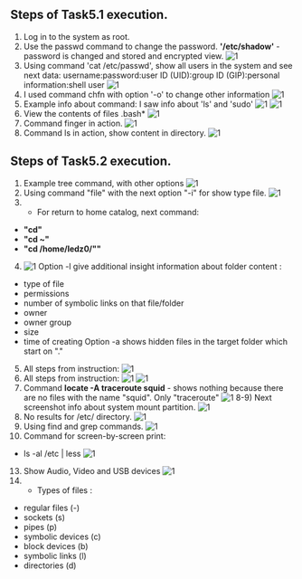 ## Steps of Task5.1 execution.

1) Log in to the system as root.
2) Use the passwd command to change the password.
**'/etc/shadow'** - password is changed and stored and encrypted view.
![1](./screenshots/1.png)
3) Using command 'cat /etc/passwd', show all users in the system and see next data:
username:password:user ID (UID):group ID (GIP):personal information:shell user
![1](./screenshots/2.png)
4) I used command chfn with option '-o' to change other information
![1](./screenshots/4.png)
5) Example info about command: I saw info about 'ls' and 'sudo'
![1](./screenshots/5.png)
![1](./screenshots/6.png)
6) View the contents of files .bash*
![1](./screenshots/7.png)
7) Command finger in action.
![1](./screenshots/8.png)
8) Command ls in action, show content in directory. 
![1](./screenshots/9.png)

## Steps of Task5.2 execution.

1) Example tree command, with other options
![1](./screenshots/10.png)
2) Using command "file" with the next option "-i" for show type file.
![1](./screenshots/11.png)
3) - For return to home catalog, next command:  
- **"cd"**</br>
- **"cd ~"**</br>
- **"cd /home/ledz0/""**
4) ![1](./screenshots/5.png)
Option -l give additional insight information about folder content :

- type of file
- permissions
- number of symbolic links on that file/folder
- owner
- owner group
- size
- time of creating
Option -a shows hidden files in the target folder which start on "."
5) All steps from instruction: 
![1](./screenshots/12.png)
6)  All steps from instruction: 
![1](./screenshots/13.png)
![1](./screenshots/14.png)
7) Command **locate -A traceroute squid** - shows nothing because there are no files with the name "squid". Only "traceroute"
![1](./screenshots/15.png)
8-9) Next screenshot info about system mount partition. 
![1](./screenshots/16.png)
10) No results for /etc/ directory. 
![1](./screenshots/17.png)
11) Using find and grep commands. 
![1](./screenshots/18.png)
12) Command for screen-by-screen print:
 - ls -al /etc | less
![1](./screenshots/19.png)
13) Show Audio, Video and USB devices 
![1](./screenshots/20.png)
14) + Types of files :
  - regular files (-)
  - sockets (s)
  - pipes (p)
  - symbolic devices (c)
  - block devices (b)
  - symbolic links (l)
  - directories (d)